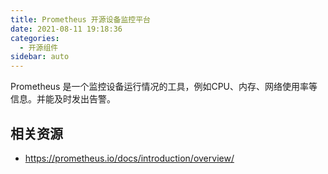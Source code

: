 ```yaml
---
title: Prometheus 开源设备监控平台
date: 2021-08-11 19:18:36
categories:
  - 开源组件
sidebar: auto
---
```


Prometheus 是一个监控设备运行情况的工具，例如CPU、内存、网络使用率等信息。并能及时发出告警。

## 相关资源

- https://prometheus.io/docs/introduction/overview/
